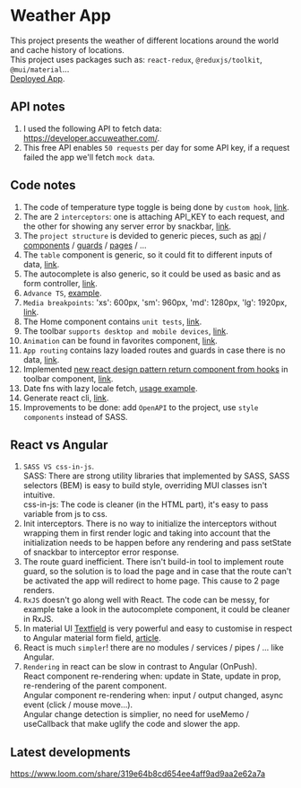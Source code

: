 # Weather App

This project presents the weather of different locations around the world and cache history of locations.<br/>
This project uses packages such as: `react-redux`, `@reduxjs/toolkit`, `@mui/material`...<br/>
[Deployed App](https://master.d3gu4qyc5vhimx.amplifyapp.com/).

## API notes
1. I used the following API to fetch data: https://developer.accuweather.com/.
2. This free API enables `50 requests` per day for some API key, if a request failed the app we'll fetch `mock data`.

## Code notes
1. The code of temperature type toggle is being done by `custom hook`, [link](https://github.com/asaf11108/asaf-regev-10-01-2022/blob/master/src/hooks/temprature-type.hook.ts).
2. The are 2 `interceptors`: one is attaching API_KEY to each request, and the other for showing any server error by snackbar, [link](https://github.com/asaf11108/asaf-regev-10-01-2022/tree/master/src/interceptors).
3. The `project structure` is devided to generic pieces, such as [api](https://github.com/asaf11108/asaf-regev-10-01-2022/tree/master/src/api) / [components](https://github.com/asaf11108/asaf-regev-10-01-2022/tree/master/src/components) / [guards](https://github.com/asaf11108/asaf-regev-10-01-2022/tree/master/src/guards) / [pages](https://github.com/asaf11108/asaf-regev-10-01-2022/tree/master/src/pages) / ...
4. The `table` component is generic, so it could fit to different inputs of data, [link](https://github.com/asaf11108/asaf-regev-10-01-2022/tree/master/src/components/table).
5. The autocomplete is also generic, so it could be used as basic and as form controller, [link]().
5. `Advance TS`, [example](https://github.com/asaf11108/asaf-regev-10-01-2022/blob/master/src/store/favorite-locations/favorite-locations.model.ts).
6. `Media breakpoints`: 'xs': 600px, 'sm': 960px, 'md': 1280px, 'lg': 1920px, [link](https://github.com/asaf11108/asaf-regev-10-01-2022/blob/master/src/styles/vendors/_vendors.scss).
7. The Home component contains `unit tests`, [link](https://github.com/asaf11108/asaf-regev-10-01-2022/blob/master/src/pages/home/home.test.tsx).
8. The toolbar `supports desktop and mobile devices`, [link](https://github.com/asaf11108/asaf-regev-10-01-2022/tree/master/src/components/toolbar).
9. `Animation` can be found in favorites component, [link](https://github.com/asaf11108/asaf-regev-10-01-2022/blob/master/src/pages/favorites/favorites.tsx).
10. `App routing` contains lazy loaded routes and guards in case there is no data, [link](https://github.com/asaf11108/asaf-regev-10-01-2022/blob/master/src/app-routing.tsx).
11. Implemented [new react design pattern return component from hooks](https://blog.bitsrc.io/new-react-design-pattern-return-component-from-hooks-79215c3eac00) in toolbar component, [link](https://github.com/asaf11108/asaf-regev-10-01-2022/blob/master/src/hooks/menu).
12. Date fns with lazy locale fetch, [usage example](https://github.com/asaf11108/asaf-regev-10-01-2022/blob/master/src/providers/locale/locale.provider.tsx).
13. Generate react cli, [link](https://github.com/asaf11108/asaf-regev-10-01-2022/blob/master/generate-react-cli.json).
14. Improvements to be done: add `OpenAPI` to the project, use `style components` instead of SASS.

## React vs Angular
1. `SASS VS css-in-js`.<br />
    SASS: There are strong utility libraries that implemented by SASS, SASS selectors (BEM) is easy to build style, overriding MUI classes isn't intuitive.<br />
    css-in-js: The code is cleaner (in the HTML part), it's easy to pass variable from js to css.
2. Init interceptors. There is no way to initialize the interceptors without wrapping them in first render logic and taking into account that the initialization needs to be happen before any rendering and pass setState of snackbar to interceptor error response.
3. The route guard inefficient. There isn't build-in tool to implement route guard, so the solution is to load the page and in case that the route can't be activated the app will redirect to home page. This cause to 2 page renders.
4. `RxJS` doesn't go along well with React. The code can be messy, for example take a look in the autocomplete component, it could be cleaner in RxJS.
5. In material UI [Textfield](https://mui.com/components/text-fields/#components) is very powerful and easy to customise in respect to Angular material form field, [article](https://medium.com/geekculture/what-really-happens-when-you-use-the-textfield-component-in-material-ui-1e62652196f).
6. React is much `simpler`! there are no modules / services / pipes / ... like Angular.
7. `Rendering` in react can be slow in contrast to Angular (OnPush).<br/>
React component re-rendering when: update in State, update in prop, re-rendering of the parent component.<br/>
Angular component re-rendering when: input / output changed, async event (click / mouse move...).<br/>
Angular change detection is simplier, no need for useMemo / useCallback that make uglify the code and slower the app.

## Latest developments
https://www.loom.com/share/319e64b8cd654ee4aff9ad9aa2e62a7a